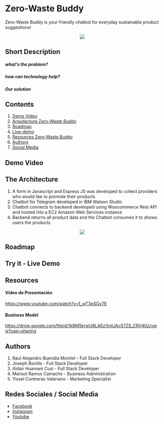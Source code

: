 # Zero-Waste Buddy
Zero-Waste Buddy is your friendly chatbot for everyday sustainable product suggestions!
<p align="center">
  <img width="auto" height="auto" src="http://3.14.139.193/wp-content/uploads/2021/06/zwb-logo.png">
</p>

## Short Description
##### what's the problem?

##### how can technology help?

##### Our solution

## Contents
1. [Demo Video](#demo)
2. [Arquitecture Zero-Waste Buddy](#arquitectura)
3. [Roadmap](#map)
4. [Live-demo](#livedemo)
5. [Resources Zero-Waste Buddy](#recursos)
6. [Authors](#autores)
7. [Social Media](#redes)

## Demo Video 
<a name="demos"></a>
## The Architecture
<a name="arquitectura"></a>
1. A form in Javascript and Express JS was developed to collect providers who would like to promote their products
2. Chatbot for Telegram developed in IBM Watson Studio
3. Chatbot connects to backend developed using Woocommerce Rest API and hosted into a EC2 Amazon Web Services instance
4. Backend returns all product data and the Chatbot consumes it to shows users the products
<p align="center">
  <img width="auto" height="auto" src="https://user-images.githubusercontent.com/74805042/124068911-f8906580-da00-11eb-8ec1-ab9088add543.jpg">
</p>

## Roadmap
<a name="map"></a>

## Try it - Live Demo
<a name="livedemo"></a>

## Resources
<a name="recursos"></a>

#### Video de Presentación 
https://www.youtube.com/watch?v=f_wT3pSGy7E

#### Business Model 
https://drive.google.com/file/d/1k8M5krwU6LAEz1lnitJAc57ZS_CRV40z/view?usp=sharing


## Authors
<a name="autores"></a>
1. Raul Alejandro Buendía Montiel - Full Stack Developer
2. Joseph Bonilla - Full Stack Developer
3. Aldair Huamani Cusi - Full Stack Developer
4. Marisol Ramos Camacho - Business Administration 
5. Yissel Contreras Valeriano - Marketing Specialist

## Redes Sociales / Social Media
<a name="redes"></a>
* [Facebook](https://www.facebook.com/zerowastebuddy/)
* [Instagram](https://www.instagram.com/zerowastebuddy/)
* [Youtube](https://www.youtube.com/channel/UCyeksk7d-x8zHBCVeim9I_A)







